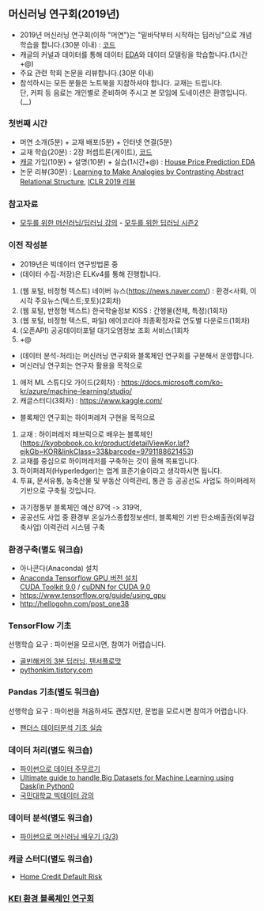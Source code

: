 ## 머신러닝 연구회(2019년)
- 2019년 머신러닝 연구회(이하 "머연")는 "밑바닥부터 시작하는 딥러닝"으로 개념학습을 합니다.(30분 이내) : [코드](https://github.com/WegraLee/deep-learning-from-scratch)  
- 캐글의 커널과 데이터를 통해 데이터 [EDA](https://eda-ai-lab.tistory.com/13)와 데이터 모델링을 학습합니다.(1시간+@)  
- 주요 관련 학회 논문을 리뷰합니다.(30분 이내)  
- 참석하시는 모든 분들은 노트북을 지참하셔야 합니다. 교재는 드립니다.  
  단, 커피 등 음료는 개인별로 준비하여 주시고 본 모임에 도네이션은 환영입니다. (__)  
### 첫번째 시간
- 머연 소개(5분) + 교재 배포(5분) + 인터넷 연결(5분)
- 교재 학습(20분) : 2장 퍼셉트론(게이트), [코드](https://github.com/WegraLee/deep-learning-from-scratch/tree/master/ch02)  
- [캐글](https://www.kaggle.com/) 가입(10분) + 설명(10분) + 실습(1시간+@) : [House Price Prediction EDA](https://www.kaggle.com/chocozzz/house-price-prediction-eda-updated-2019-03-12)  
- 논문 리뷰(30분) : [Learning to Make Analogies by Contrasting Abstract Relational Structure](https://openreview.net/forum?id=SylLYsCcFm&fbclid=IwAR2ZuOupcgQvFOZHmhYFFLH17FFb2bYPZdumYBTmvLkWtWjv4NbnkwgNqLE), [ICLR 2019 리뷰](https://hoya012.github.io/blog/ICLR-image-recognition-paper-guide/)    
### 참고자료
- [모두를 위한 머신러닝/딥러닝 강의](https://hunkim.github.io/ml/?fbclid=IwAR1xF_LJVUW1JW2HEfpXLm3tC2NPkKZba3mCGi8DtAygO6tREw-TJqwN_98)   - [모두를 위한 딥러닝 시즌2](https://www.youtube.com/playlist?list=PLQ28Nx3M4Jrguyuwg4xe9d9t2XE639e5C&fbclid=IwAR2gEytKg0CHIoS8yL_wXX0OmLXcDHc3VFVzkRuuqzoqJDY1WsVk5nUqNWw)   

### 이전 작성분
- 2019년은 빅데이터 연구방법론 중 
- (데이터 수집-저장)은 ELKv4를 통해 진행합니다.  
1) (웹 포털, 비정형 텍스트) 네이버 뉴스(https://news.naver.com/) : 환경<사회, 이 시각 주요뉴스(텍스트;포토)(2회차)  
2) (웹 포털, 반정형 텍스트) 한국학술정보 KISS : 간행물(전체, 특정)(1회차)  
3) (웹 포털, 비정형 텍스트, 파일) 에어코리아 최종확정자료 연도별 다운로드(1회차)   
4) (오픈API) 공공데이터포털 대기오염정보 조회 서비스(1회차  
5) +@  
- (데이터 분석-처리)는 머신러닝 연구회와 블록체인 연구회를 구분해서 운영합니다.
- 머신러닝 연구회는 연구자 활용을 목적으로 
1) 애저 ML 스튜디오 가이드(2회차) : https://docs.microsoft.com/ko-kr/azure/machine-learning/studio/
2) 캐글스터디(3회차) : https://www.kaggle.com/
- 블록체인 연구회는 하이퍼레저 구현을 목적으로
1) 교재 : 하이퍼레저 패브릭으로 배우는 블록체인(https://kyobobook.co.kr/product/detailViewKor.laf?ejkGb=KOR&linkClass=33&barcode=9791188621453)  
2) 교재를 중심으로 하이퍼레저를 구축하는 것이 올해 목표입니다.  
3) 하이퍼레저(Hyperledger)는 업계 표준기술이라고 생각하시면 됩니다.  
4) 투표, 문서유통, 농축산물 및 부동산 이력관리, 통관 등 공공선도 사업도 하이퍼레저 기반으로 구축될 것입니다.   
- 과기정통부 블록체인 예산 87억 -> 319억, 
- 공공선도 사업 중 환경부 온실가스종합정보센터, 블록체인 기반 탄소배출권(외부감축사업) 이력관리 시스템 구축  
  
### 환경구축(별도 워크숍)
- 아나콘다(Anaconda) 설치  
- [Anaconda Tensorflow GPU 버전 설치](https://junn.in/archives/2466)  
[CUDA Toolkit 9.0](https://developer.nvidia.com/cuda-90-download-archive?target_os=Windows&target_arch=x86_64&target_version=7&target_type=exelocal) / [cuDNN for CUDA 9.0](https://developer.nvidia.com/rdp/cudnn-download)  
- https://www.tensorflow.org/guide/using_gpu  
- http://hellogohn.com/post_one38  
  
### TensorFlow 기초  
선행학습 요구 : 파이썬을 모르시면, 참여가 어렵습니다.  
- [골빈해커의 3분 딥러닝, 텐서플로맛](https://github.com/golbin/TensorFlow-Tutorials)
- [pythonkim.tistory.com](http://pythonkim.tistory.com/8?category=573319)  
  
### Pandas 기초(별도 워크숍)
선행학습 요구 : 파이썬을 처음하셔도 괜찮지만, 문법을 모르시면 참여가 어렵습니다.
- [팬더스 데이터분석 기초 실습](http://edu.goorm.io/lecture/3999/pandas-%ED%8C%AC%EB%8D%94%EC%8A%A4-%EB%8D%B0%EC%9D%B4%ED%84%B0%EB%B6%84%EC%84%9D-%EA%B8%B0%EC%B4%88-%EC%8B%A4%EC%8A%B5)  
  
### 데이터 처리(별도 워크숍)
- [파이썬으로 데이터 주무르기](https://github.com/PinkWink/DataScience)
- [Ultimate guide to handle Big Datasets for Machine Learning using Dask(in Python0](https://www.analyticsvidhya.com/blog/2018/08/dask-big-datasets-machine_learning-python/?utm_medium=social&utm_source=facebook.com&utm_campaign=buffer)
- [국민대학교 빅데이터 강의](http://doc.mindscale.kr/km/)
  
### 데이터 분석(별도 워크숍)
- [파이썬으로 머신러닝 배우기 (3/3)](https://www.youtube.com/watch?v=BUmAlJUOmKo&feature=youtu.be)  
  
### 캐글 스터디(별도 워크숍)
- [Home Credit Default Risk](https://www.kaggle.com/c/home-credit-default-risk)
  
### [KEI 환경 블록체인 연구회](https://github.com/ur1ove/KEIBC)
